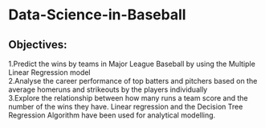 # Data-Science-in-Baseball
## Objectives:
1.Predict the wins by teams in Major League Baseball by using the Multiple Linear Regression model
<br>
2.Analyse the career performance of top batters and pitchers based on the average homeruns and strikeouts by the players individually
<br>
3.Explore the relationship between how many runs a team score and the number of the wins they have. Linear regression and the Decision Tree Regression Algorithm have been used for analytical modelling.
